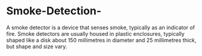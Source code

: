 # Smoke-Detection-

A smoke detector is a device that senses smoke, typically as an indicator of fire. Smoke detectors are usually housed in plastic enclosures, typically shaped like a disk about 150 millimetres in diameter and 25 millimetres thick, but shape and size vary.
